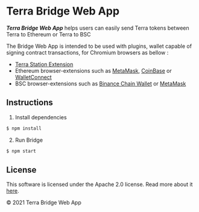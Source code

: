 # Terra Bridge Web App

**_Terra Bridge Web App_** helps users can easily send Terra tokens between Terra to Ethereum or Terra to BSC

The Bridge Web App is intended to be used with plugins, wallet capable of signing contract transactions, for Chromium browsers as bellow :

- [Terra Station Extension](https://terra.money/extension)
- Ethereum browser-extensions such as [MetaMask](https://chrome.google.com/webstore/detail/metamask/nkbihfbeogaeaoehlefnkodbefgpgknn?hl=en), [CoinBase](https://wallet.coinbase.com/) or [WalletConnect](https://trustwallet.com/)
- BSC browser-extensions such as [Binance Chain Wallet](https://chrome.google.com/webstore/detail/binance-chain-wallet/fhbohimaelbohpjbbldcngcnapndodjp?hl=en) or [MetaMask](https://chrome.google.com/webstore/detail/metamask/nkbihfbeogaeaoehlefnkodbefgpgknn?hl=en)

## Instructions

1. Install dependencies

```bash
$ npm install
```

2. Run Bridge

```bash
$ npm start
```

## License

This software is licensed under the Apache 2.0 license. Read more about it [here](./LICENSE).

© 2021 Terra Bridge Web App
